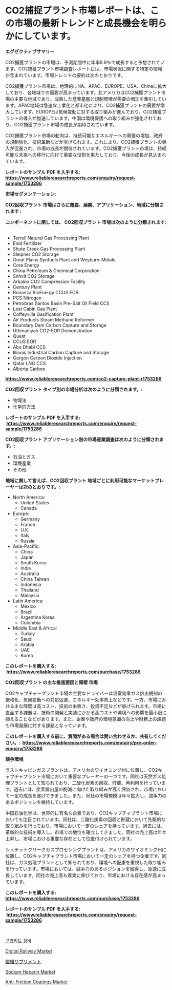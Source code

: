 <p><h1>CO2捕捉プラント市場レポートは、この市場の最新トレンドと成長機会を明らかにしています。</h1></p><p><strong>エグゼクティブサマリー</strong></p>
<p><p>CO2捕獲プラントの市場は、予測期間中に年率8.9％で成長すると予想されています。CO2捕獲プラント市場調査レポートには、市場状況に関する特定の情報が含まれています。市場トレンドの要約は次のとおりです。 </p><p>CO2捕獲プラント市場は、地理的にNA、APAC、EUROPE、USA、Chinaに拡大しており、各地域での需要が高まっています。北アメリカはCO2捕獲プラント市場の主要な地域であり、成熟した産業基盤と規制環境が需要の増加を牽引しています。APAC地域は急速な工業化と都市化により、CO2捕獲プラントの需要が増大しています。EUROPEは気候変動に対する取り組みが進んでおり、CO2捕獲プラントの導入が加速しています。中国は環境保護への取り組みが強化されており、CO2捕獲プラント市場の成長が期待されています。 </p><p>CO2捕獲プラント市場の動向は、持続可能なエネルギーへの需要の増加、政府の規制強化、技術革新などが挙げられます。これにより、CO2捕獲プラントの導入が促進され、市場の成長が期待されています。CO2捕獲プラント市場は、持続可能な未来への移行に向けて重要な役割を果たしており、今後の成長が見込まれています。</p></p>
<p><strong>レポートのサンプル PDF を入手する: <a href="https://www.reliableresearchreports.com/enquiry/request-sample/1753286">https://www.reliableresearchreports.com/enquiry/request-sample/1753286</a></strong></p>
<p><strong>市場セグメンテーション:</strong></p>
<p><strong> CO2回収プラント 市場はさらに概要、展開、アプリケーション、地域に分類されます :</strong></p>
<p><strong>コンポーネントに関しては、 CO2回収プラント 市場は次のように分類されます: &nbsp;</strong></p>
<p><ul><li>Terrell Natural Gas Processing Plant</li><li>Enid Fertilizer</li><li>Shute Creek Gas Processing Plant</li><li>Sleipner CO2 Storage</li><li>Great Plains Synfuels Plant and Weyburn-Midale</li><li>Core Energy</li><li>China Petroleum & Chemical Corporation</li><li>Snhvit CO2 Storage</li><li>Arkalon CO2 Compression Facility</li><li>Century Plant</li><li>Bonanza BioEnergy CCUS EOR</li><li>PCS Nitrogen</li><li>Petrobras Santos Basin Pre-Salt Oil Field CCS</li><li>Lost Cabin Gas Plant</li><li>Coffeyville Gasification Plant</li><li>Air Products Steam Methane Reformer</li><li>Boundary Dam Carbon Capture and Storage</li><li>Uthmaniyah CO2-EOR Demonstration</li><li>Quest</li><li>CCUS EOR</li><li>Abu Dhabi CCS</li><li>Illinois Industrial Carbon Capture and Storage</li><li>Gorgon Carbon Dioxide Injection</li><li>Qatar LNG CCS</li><li>Alberta Carbon</li></ul></p>
<p><strong><a href="https://www.reliableresearchreports.com/co2-capture-plant-r1753286">https://www.reliableresearchreports.com/co2-capture-plant-r1753286</a></strong></p>
<p><strong> CO2回収プラント タイプ別の市場分析は次のように分類されます。:</strong></p>
<p><ul><li>物理法</li><li>化学的方法</li></ul></p>
<p><strong>レポートのサンプル PDF を入手する: &nbsp;<a href="https://www.reliableresearchreports.com/enquiry/request-sample/1753286">https://www.reliableresearchreports.com/enquiry/request-sample/1753286</a></strong></p>
<p><strong> CO2回収プラント アプリケーション別の市場産業調査は次のように分類されます。:</strong></p>
<p><ul><li>石油とガス</li><li>環境産業</li><li>その他</li></ul></p>
<p><strong>地域に関して言えば、CO2回収プラント 地域ごとに利用可能なマーケットプレーヤーは次のとおりです。:</strong></p>
<p><ul>
    <li>
        North America:
        <ul>
            <li>United States</li>
            <li>Canada</li>
        </ul>
    </li>
    <li>
        Europe:
        <ul>
            <li>Germany</li>
            <li>France</li>
            <li>U.K.</li>
            <li>Italy</li>
            <li>Russia</li>
        </ul>
    </li>
    <li>
        Asia-Pacific:
        <ul>
            <li>China</li>
            <li>Japan</li>
            <li>South Korea</li>
            <li>India</li>
            <li>Australia</li>
            <li>China Taiwan</li>
            <li>Indonesia</li>
            <li>Thailand</li>
            <li>Malaysia</li>
        </ul>
    </li>
    <li>
        Latin America:
        <ul>
            <li>Mexico</li>
            <li>Brazil</li>
            <li>Argentina Korea</li>
            <li>Colombia</li>
        </ul>
    </li>
    <li>
        Middle East & Africa:
        <ul>
            <li>Turkey</li>
            <li>Saudi</li>
            <li>Arabia</li>
            <li>UAE</li>
            <li>Korea</li>
        </ul>
    </li>
    </ul></p>
<p><strong>このレポートを購入する: &nbsp;<a href="https://www.reliableresearchreports.com/purchase/1753286">https://www.reliableresearchreports.com/purchase/1753286</a></strong></p>
<p><strong>CO2回収プラント の主な推進要因と障壁 市場</strong></p>
<p><p>CO2キャプチャープラント市場の主要なドライバーは温室効果ガス排出規制の厳格化、気候変動への対応促進、エネルギー効率向上などです。一方、市場における主な障壁は高コスト、技術の未熟さ、投資不足などが挙げられます。市場に直面する課題は、技術の開発と実装にかかる高コストや環境への影響を最小限に抑えることなどがあります。また、企業や政府の環境意識の向上や財務上の課題も市場発展に対する課題となっています。</p></p>
<p><strong>このレポートを購入する前に、質問がある場合は問い合わせるか、共有してください。:&nbsp; <a href="https://www.reliableresearchreports.com/enquiry/pre-order-enquiry/1753286">https://www.reliableresearchreports.com/enquiry/pre-order-enquiry/1753286</a></strong></p>
<p><strong>競争環境</strong></p>
<p><p>ラストキャビンガスプラントは、アメリカのワイオミング州に位置し、CO2キャプチャプラント市場において重要なプレーヤーの一つです。同社は天然ガス処理プラントとして知られており、二酸化炭素の回収、貯蔵、再利用を行っています。過去には、炭素排出量の削減に向けた取り組みが高く評価され、市場において一定の成長を遂げてきました。また、同社の市場規模は年々拡大し、競争力のあるポジションを維持しています。</p><p>中国石油化学は、世界的に有名な企業であり、CO2キャプチャプラント市場においても注目されています。同社は、二酸化炭素の回収と貯蔵において先駆的な取り組みを行っており、市場において一定のシェアを持っています。過去には、革新的な技術を導入し、市場での地位を確立してきました。同社の売上高は年々上昇し、市場における重要な存在として位置付けられています。</p><p>シュテットクリークガスプロセシングプラントは、アメリカのワイオミング州に位置し、CO2キャプチャプラント市場において一定のシェアを持つ企業です。同社は、ガス処理プラントとして知られており、環境への配慮を重視した取り組みを行っています。市場においては、競争力のあるポジションを獲得し、急速に成長しています。同社の売上高も着実に伸びており、市場における存在感が高まっています。</p></p>
<p><strong>このレポートを購入する: &nbsp; <a href="https://www.reliableresearchreports.com/purchase/1753286">https://www.reliableresearchreports.com/purchase/1753286</a></strong></p>
<p><strong>レポートのサンプル PDF を入手する: &nbsp;<a href="https://www.reliableresearchreports.com/enquiry/request-sample/1753286">https://www.reliableresearchreports.com/enquiry/request-sample/1753286</a></strong><strong></strong></p>
<p>&nbsp;</p>
<p><p><a href="https://medium.com/@jesseperry626/%EC%BD%98%ED%81%AC%EB%A6%AC%ED%8A%B8-%EC%9E%A5%EB%B9%84-%EC%8B%9C%EC%9E%A5-%EA%B2%BD%EC%9F%81-%EB%B6%84%EC%84%9D-%EC%8B%9C%EC%9E%A5-%EB%8F%99%ED%96%A5-%EB%B0%8F-2031%EB%85%84%EA%B9%8C%EC%A7%80%EC%9D%98-%EC%98%88%EC%B8%A1-a30f5559b8ad">콘크리트 장비</a></p><p><a href="https://github.com/pgtimber/Market-Research-Report-List-2/blob/main/digital-railway-market.md">Digital Railway Market</a></p><p><a href="https://medium.com/@attyourniture/%E7%B9%8A%E7%B6%AD%E8%A3%9C%E7%B5%A6%E5%93%81%E5%B8%82%E5%A0%B4%E5%B1%95%E6%9C%9B-%E7%94%A3%E6%A5%AD%E3%81%AE%E6%A6%82%E8%A6%81%E3%81%A8%E4%BA%88%E6%B8%AC-2024%E5%B9%B4%E3%81%8B%E3%82%892031%E5%B9%B4%E3%81%BE%E3%81%A7-414b90e003ba">繊維サプリメント</a></p><p><a href="https://issuu.com/reportprime-2/docs/sodium-heparin-market-size-2030.pptx">Sodium Heparin Market</a></p><p><a href="https://www.linkedin.com/pulse/anti-friction-coatings-market-size-trends-growth-outlook-forecasted-wqnme?trackingId=VeYQUeLfa8hiIBdl5SCa3g%3D%3D">Anti-Friction Coatings Market</a></p></p>